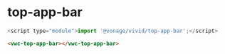 # top-app-bar

```js
<script type="module">import '@vonage/vivid/top-app-bar';</script>
```

```html preview
<vwc-top-app-bar></vwc-top-app-bar>
```
